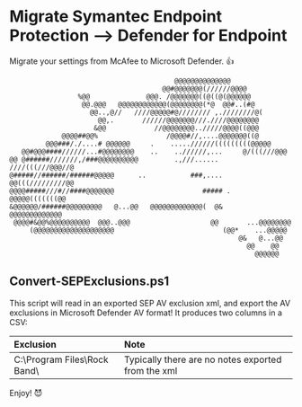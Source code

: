 # Migrate Symantec Endpoint Protection --> Defender for Endpoint
Migrate your settings from McAfee to Microsoft Defender. :thumbsup:


                                             @@@@@@@@@@@@@@                     
                                          @@#@@@@@@@(//////@@@@                 
                     %@@              @@@. /@@@@@@@((@((@(@@@@@@                
                      @@.@@@   @@@@@@@@@@@@(@@@@@@@@(*@  @@#..(#@               
                        @@..,@//   ////@@@@@#@//////// ,.////////@(             
                          @@,.       //////@@@@@@@///.////@@@@@@@@              
                         &@@            //@@@@@@@@../////@@@@((@@@              
                 @@@@##@@%                 /@@@@#//,....@@@@@@@((@              
             @@@###/./....# @@@@@@     .    .....//////(((((((((@@@@@           
       @@#@@@####//////...#@@@@@@@@    ..    ..//////,...     @/(((///@@@       
    @@ @######///////,/###@@@@@@@@@@         .,///......        ////(((///@@@//@ 
    @#####//######/######@@@@@      ..           ###,....        @@(((/////////@@
    @@@@#####///#//####@@@@@@@                      ##### .         @@@@@(((((((@@  
    &@@@@@@/######@@@@@@@@@   @...@@   @@@@@@@@@@@@@(  @&         @@@@@@@@@@@@@    
     @@@@#&@@%@@@@@@@@@@  @@@..@@@                    @@       ...@@@@@@@@      
         (@@@@@@@@@@@@@@@@@@@@                           (@@*    ...@@@@@       
                                                             @&   @...@@        
                                                               @@    @@         
                                                                 @@@@@@         

## Convert-SEPExclusions.ps1
This script will read in an exported SEP AV exclusion xml, and export the AV exclusions in Microsoft Defender AV format!  It produces two columns in a CSV:

Exclusion                    | Note
| :--- | :---
C:\Program Files\Rock Band\  | Typically there are no notes exported from the xml

Enjoy! :smiling_imp:
